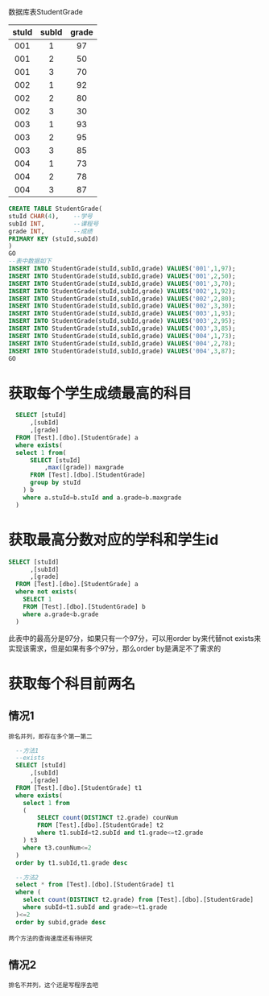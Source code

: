 数据库表StudentGrade

| stuId | subId| grade|
|:------:|:--: |:---: |
|001       	|1	|97
|001       	|2	|50
|001       	|3	|70
|002       	|1	|92
|002       	|2	|80
|002       	|3	|30
|003       	|1	|93
|003       	|2	|95
|003       	|3	|85
|004       	|1	|73
|004       	|2	|78
|004       	|3	|87

```sql
CREATE TABLE StudentGrade(
stuId CHAR(4),    --学号
subId INT,        --课程号
grade INT,        --成绩
PRIMARY KEY (stuId,subId)
)
GO
--表中数据如下
INSERT INTO StudentGrade(stuId,subId,grade) VALUES('001',1,97);
INSERT INTO StudentGrade(stuId,subId,grade) VALUES('001',2,50);
INSERT INTO StudentGrade(stuId,subId,grade) VALUES('001',3,70);
INSERT INTO StudentGrade(stuId,subId,grade) VALUES('002',1,92);
INSERT INTO StudentGrade(stuId,subId,grade) VALUES('002',2,80);
INSERT INTO StudentGrade(stuId,subId,grade) VALUES('002',3,30);
INSERT INTO StudentGrade(stuId,subId,grade) VALUES('003',1,93);
INSERT INTO StudentGrade(stuId,subId,grade) VALUES('003',2,95);
INSERT INTO StudentGrade(stuId,subId,grade) VALUES('003',3,85);
INSERT INTO StudentGrade(stuId,subId,grade) VALUES('004',1,73);
INSERT INTO StudentGrade(stuId,subId,grade) VALUES('004',2,78);
INSERT INTO StudentGrade(stuId,subId,grade) VALUES('004',3,87);
GO
```

# 获取每个学生成绩最高的科目
```sql
  SELECT [stuId]
      ,[subId]
      ,[grade]
  FROM [Test].[dbo].[StudentGrade] a
  where exists(
  select 1 from(
	  SELECT [stuId]
		  ,max([grade]) maxgrade
	  FROM [Test].[dbo].[StudentGrade]
	  group by stuId 
	) b
	where a.stuId=b.stuId and a.grade=b.maxgrade
  )
```
# 获取最高分数对应的学科和学生id
```sql
SELECT [stuId]
      ,[subId]
      ,[grade]
  FROM [Test].[dbo].[StudentGrade] a
  where not exists(
	SELECT 1 
	FROM [Test].[dbo].[StudentGrade] b
    where a.grade<b.grade
  )
```
此表中的最高分是97分，如果只有一个97分，可以用order by来代替not exists来实现该需求，但是如果有多个97分，那么order by是满足不了需求的
# 获取每个科目前两名
## 情况1
    排名并列，即存在多个第一第二
```sql
  --方法1
  --exists
  SELECT [stuId]
      ,[subId]
      ,[grade]
  FROM [Test].[dbo].[StudentGrade] t1
  where exists(
	select 1 from 
	(
		SELECT count(DISTINCT t2.grade) counNum
		FROM [Test].[dbo].[StudentGrade] t2
		where t1.subId=t2.subId and t1.grade<=t2.grade
	) t3
	where t3.counNum<=2
  )
  order by t1.subId,t1.grade desc

  --方法2
  select * from [Test].[dbo].[StudentGrade] t1
  where (
	select count(DISTINCT t2.grade) from [Test].[dbo].[StudentGrade] 
	where subId=t1.subId and grade>=t1.grade
  )<=2
  order by subid,grade desc
```
    两个方法的查询速度还有待研究
## 情况2
    排名不并列，这个还是写程序去吧

